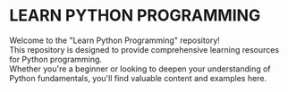 # LEARN PYTHON PROGRAMMING
Welcome to the "Learn Python Programming" repository!<br>
This repository is designed to provide comprehensive learning resources for Python programming.<br>
Whether you're a beginner or looking to deepen your understanding of Python fundamentals, you'll find valuable content and examples here.